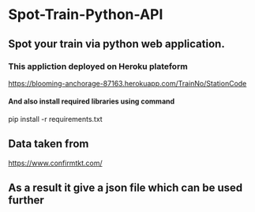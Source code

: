 # Spot-Train-Python-API
## Spot your train via python web application.
### This appliction deployed on Heroku plateform
https://blooming-anchorage-87163.herokuapp.com/TrainNo/StationCode

#### And also install required libraries using command

pip install -r requirements.txt


## Data taken from 
https://www.confirmtkt.com/


## As a result it give a json file which can be used further
